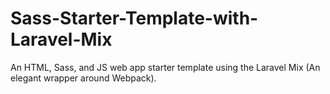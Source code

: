 # Sass-Starter-Template-with-Laravel-Mix
An HTML, Sass, and JS web app starter template using the Laravel Mix (An elegant wrapper around Webpack).
